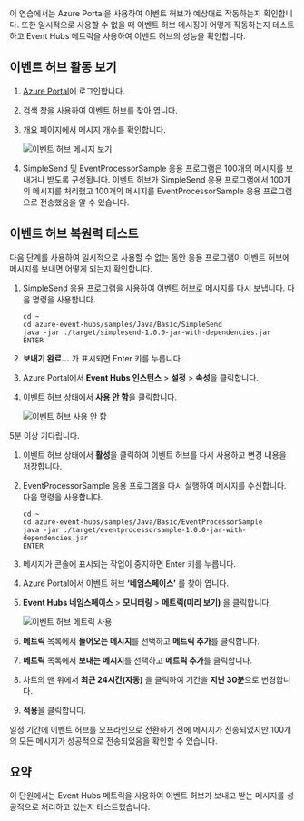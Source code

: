 이 연습에서는 Azure Portal을 사용하여 이벤트 허브가 예상대로 작동하는지 확인합니다. 또한 일시적으로 사용할 수 없을 때 이벤트 허브 메시징이 어떻게 작동하는지 테스트하고 Event Hubs 메트릭을 사용하여 이벤트 허브의 성능을 확인합니다.

## <a name="view-event-hub-activity"></a>이벤트 허브 활동 보기

1. [Azure Portal](https://portal.azure.com?azure-portal=true)에 로그인합니다.
1. 검색 창을 사용하여 이벤트 허브를 찾아 엽니다.

1. 개요 페이지에서 메시지 개수를 확인합니다.

    ![이벤트 허브 메시지 보기](../media-draft/6-view-messages.png)

1. SimpleSend 및 EventProcessorSample 응용 프로그램은 100개의 메시지를 보내거나 받도록 구성됩니다. 이벤트 허브가 SimpleSend 응용 프로그램에서 100개의 메시지를 처리했고 100개의 메시지를 EventProcessorSample 응용 프로그램으로 전송했음을 알 수 있습니다.

## <a name="test-event-hub-resilience"></a>이벤트 허브 복원력 테스트

다음 단계를 사용하여 일시적으로 사용할 수 없는 동안 응용 프로그램이 이벤트 허브에 메시지를 보내면 어떻게 되는지 확인합니다.

1. SimpleSend 응용 프로그램을 사용하여 이벤트 허브로 메시지를 다시 보냅니다. 다음 명령을 사용합니다.

    ```azurecli
    cd ~
    cd azure-event-hubs/samples/Java/Basic/SimpleSend
    java -jar ./target/simplesend-1.0.0-jar-with-dependencies.jar
    ENTER
    ```

1. **보내기 완료...** 가 표시되면 Enter 키를 누릅니다.

1. Azure Portal에서 **Event Hubs 인스턴스** > **설정** > **속성**을 클릭합니다.
1. 이벤트 허브 상태에서 **사용 안 함**을 클릭합니다.

    ![이벤트 허브 사용 안 함](../media-draft/7-disable-event-hub.png)

5분 이상 기다립니다.

1. 이벤트 허브 상태에서 **활성**을 클릭하여 이벤트 허브를 다시 사용하고 변경 내용을 저장합니다.
1. EventProcessorSample 응용 프로그램을 다시 실행하여 메시지를 수신합니다. 다음 명령을 사용합니다.

    ```azurecli
    cd ~
    cd azure-event-hubs/samples/Java/Basic/EventProcessorSample
    java -jar ./target/eventprocessorsample-1.0.0-jar-with-dependencies.jar
    ENTER
    ```

1. 메시지가 콘솔에 표시되는 작업이 중지하면 Enter 키를 누릅니다.

1. Azure Portal에서 이벤트 허브 **‘네임스페이스’** 를 찾아 엽니다. 

1. **Event Hubs 네임스페이스** > **모니터링** > **메트릭(미리 보기)** 을 클릭합니다.

    ![이벤트 허브 메트릭 사용](../media-draft/7-event-hub-metrics.png)

1. **메트릭** 목록에서 **들어오는 메시지**를 선택하고 **메트릭 추가**를 클릭합니다.
1. **메트릭** 목록에서 **보내는 메시지**를 선택하고 **메트릭 추가**를 클릭합니다.
1. 차트의 맨 위에서 **최근 24시간(자동)** 을 클릭하여 기간을 **지난 30분**으로 변경합니다.
1. **적용**을 클릭합니다.

일정 기간에 이벤트 허브를 오프라인으로 전환하기 전에 메시지가 전송되었지만 100개의 모든 메시지가 성공적으로 전송되었음을 확인할 수 있습니다.

## <a name="summary"></a>요약

이 단원에서는 Event Hubs 메트릭을 사용하여 이벤트 허브가 보내고 받는 메시지를 성공적으로 처리하고 있는지 테스트했습니다.
